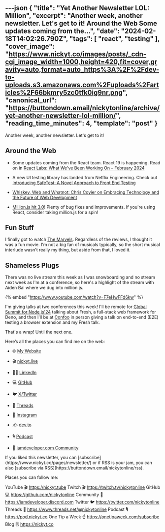 ---json
{
  "title": "Yet Another Newsletter LOL: Million",
  "excerpt": "Another week, another newsletter. Let's get to it!  Around the Web   Some updates coming from the...",
  "date": "2024-02-18T14:02:26.790Z",
  "tags": [
    "react",
    "testing"
  ],
  "cover_image": "https://www.nickyt.co/images/posts/_cdn-cgi_image_width=1000,height=420,fit=cover,gravity=auto,format=auto_https%3A%2F%2Fdev-to-uploads.s3.amazonaws.com%2Fuploads%2Farticles%2F66bkmry5zc0tfk0ig9nr.png",
  "canonical_url": "https://buttondown.email/nickytonline/archive/yet-another-newsletter-lol-million/",
  "reading_time_minutes": 4,
  "template": "post"
}
---

<p>Another week, another newsletter. Let's get to it!</p>
<h2>Around the Web</h2>
<ul><li><p>Some updates coming from the React team. React 19 is happening. Read on in <a href="https://react.dev/blog/2024/02/15/react-labs-what-we-have-been-working-on-february-2024?utm_source=nickytonline&amp;utm_medium=email&amp;utm_campaign=yet-another-newsletter-lol-million" rel="noopener noreferrer nofollow" target="_blank">React Labs: What We've Been Working On – February 2024</a></p></li><li><p>A new UI testing library has landed from Netflix Engineering. Check out <a href="https://netflixtechblog.com/introducing-safetest-a-novel-approach-to-front-end-testing-37f9f88c152d?utm_source=nickytonline&amp;utm_medium=email&amp;utm_campaign=yet-another-newsletter-lol-million" rel="noopener noreferrer nofollow" target="_blank">Introducing SafeTest: A Novel Approach to Front End Testing</a></p></li><li>

<a href="https://whiskeywebandwhatnot.fm/chris-coyier-on-embracing-technology-and-the-future-of-web-development">Whiskey, Web and Whatnot: Chris Coyier on Embracing Technology and the Future of Web Development</a>

</li><li><p><a href="https://million.dev/blog/million-3?utm_source=nickytonline&amp;utm_medium=email&amp;utm_campaign=yet-another-newsletter-lol-million" rel="noopener noreferrer nofollow" target="_blank">Million.js hit 3.0</a>! Plenty of bug fixes and improvements. If you're using React, consider taking million.js for a spin!</p></li></ul>
<h2>Fun Stuff</h2>
<p>I finally got to watch <a href="https://www.imdb.com/title/tt10676048/?utm_source=nickytonline&amp;utm_medium=email&amp;utm_campaign=yet-another-newsletter-lol-million" rel="noopener noreferrer nofollow" target="_blank">The Marvels</a>. Regardless of the reviews, I thought it was a fun movie. I'm not a big fan of musicals typically, so the short musical interlude wasn't really my thing, but aside from that, I loved it.</p>
<h2>Shameless Plugs</h2>
<p>There was no live stream this week as I was snowboarding and no stream next week as I'm at a conference, so here's a highlight of the stream with Aiden Bai where we dug into million.js.</p>

{% embed "https://www.youtube.com/watch?v=F7eHwFFd6kw" %}

<p>I'm giving talks at two conferences this week! I'll be remote for <a href="https://events.geekle.us/nodejs24/ ?utm_source=nickytonline&amp;utm_medium=email&amp;utm_campaign=yet-another-newsletter-lol-million" rel="noopener noreferrer nofollow" target="_blank">Global Summit for Node.js'24</a> talking about Fresh, a full-stack web framework for Deno, and then I'll be at <a href="https://confoo.ca/en/speaker/nick-taylor?utm_source=nickytonline&amp;utm_medium=email&amp;utm_campaign=yet-another-newsletter-lol-million" rel="noopener noreferrer nofollow" target="_blank">Confoo</a> in person giving a talk on end-to-end (E2E) testing a browser extension and my Fresh talk.</p>

<p>That's a wrap! Until the next one.</p>
<p>Here’s all the places you can find me on the web:</p>
<ul><li><p>🌐 <a href="https://nickyt.co?utm_source=nickytonline&amp;utm_medium=email&amp;utm_campaign=yet-another-newsletter-lol-million" rel="noopener noreferrer nofollow" target="_blank">My Website</a></p></li><li><p>🎬 <a href="https://nickyt.live?utm_source=nickytonline&amp;utm_medium=email&amp;utm_campaign=yet-another-newsletter-lol-million" rel="noopener noreferrer nofollow" target="_blank">nickyt.live</a></p></li><li><p>👨‍💼 <a href="https://www.linkedin.com/in/nickytonline/?utm_source=nickytonline&amp;utm_medium=email&amp;utm_campaign=yet-another-newsletter-lol-million" rel="noopener noreferrer nofollow" target="_blank">LinkedIn</a></p></li><li><p>💻 <a href="https://github.com/nickytonline?utm_source=nickytonline&amp;utm_medium=email&amp;utm_campaign=yet-another-newsletter-lol-million" rel="noopener noreferrer nofollow" target="_blank">GitHub</a></p></li><li><p>🐦 <a href="https://twitter.com/nickytonline?utm_source=nickytonline&amp;utm_medium=email&amp;utm_campaign=yet-another-newsletter-lol-million" rel="noopener noreferrer nofollow" target="_blank">X/Twitter</a></p></li><li><p>🧵 <a href="https://www.threads.net/@nickytonline?utm_source=nickytonline&amp;utm_medium=email&amp;utm_campaign=yet-another-newsletter-lol-million" rel="noopener noreferrer nofollow" target="_blank">Threads</a></p></li><li><p>📸 <a href="https://instagram.com/nickytonline?utm_source=nickytonline&amp;utm_medium=email&amp;utm_campaign=yet-another-newsletter-lol-million" rel="noopener noreferrer nofollow" target="_blank">Instagram</a></p></li><li><p>✍️ <a href="https://dev.to/nickytonline?utm_source=nickytonline&amp;utm_medium=email&amp;utm_campaign=yet-another-newsletter-lol-million" rel="noopener noreferrer nofollow" target="_blank">dev.to</a></p></li><li><p>🎙 <a href="https://pod.nickyt.co?utm_source=nickytonline&amp;utm_medium=email&amp;utm_campaign=yet-another-newsletter-lol-million" rel="noopener noreferrer nofollow" target="_blank">Podcast</a></p></li><li><p>🤝 <a href="https://iamdeveloper.discord.com?utm_source=nickytonline&amp;utm_medium=email&amp;utm_campaign=yet-another-newsletter-lol-million" rel="noopener noreferrer nofollow" target="_blank">iamdeveloper.com Community</a></p></li></ul>
If you liked this newsletter, you can [subscribe](https://www.nickyt.co/pages/newsletter/) or if RSS is your jam, you can also [subscribe via RSS](https://buttondown.email/nickytonline/rss).
<!-- my newsletter -->

<!-- places to follow me -->

Places you can follow me:

YouTube 🎬    https://nickyt.tube
Twitch 🎬    https://twitch.tv/nickytonline
GitHub 💻     https://github.com/nickytonline
Community 👾  https://iamdeveloper.discord.com
Twitter 🐦    https://twitter.com/nickytonline
Threads 🧵    https://www.threads.net/@nickytonline
Podcast 🎙    https://pod.nickyt.co
One Tip a Week ☝️ https://onetipaweek.com/subscribe
Blog 🗒️    https://nickyt.co
